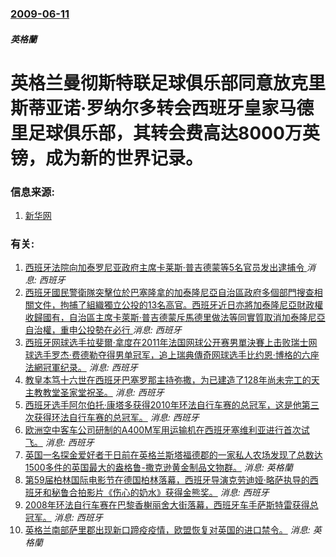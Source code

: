 ### [2009-06-11](/news/2009/06/11/index.md)

##### 英格蘭
#  英格兰曼彻斯特联足球俱乐部同意放克里斯蒂亚诺·罗纳尔多转会西班牙皇家马德里足球俱乐部，其转会费高达8000万英镑，成为新的世界记录。




### 信息来源:

1. [新华网](http://news.xinhuanet.com/sports/2009-06/12/content_11528882.htm)

### 有关:

1. [西班牙法院向加泰罗尼亚政府主席卡莱斯·普吉德蒙等5名官员发出逮捕令 ](/zh/news/2017/11/3/西班牙法院向加泰罗尼亚政府主席卡莱斯-普吉德蒙等5名官员发出逮捕令.md) _消息: 西班牙_
2. [西班牙國民警衛隊突擊位於巴塞隆拿的加泰隆尼亞自治區政府多個部門搜查相關文件，拘捕了組織獨立公投的13名高官。西班牙近日亦將加泰隆尼亞財政權收歸國有，自治區主席卡萊斯·普吉德蒙斥馬德里做法等同實質取消加泰隆尼亞自治權，重申公投勢在必行 ](/zh/news/2017/09/20/西班牙國民警衛隊突擊位於巴塞隆拿的加泰隆尼亞自治區政府多個部門搜查相關文件-拘捕了組織獨立公投的13名高官-西班牙近日亦.md) _消息: 西班牙_
3. [ 西班牙网球选手拉斐爾·拿度在2011年法国网球公开赛男單決賽上击败瑞士网球选手罗杰·费德勒夺得男单冠军，追上瑞典傳奇网球选手比约恩·博格的六座法網冠軍纪录。](/zh/news/2011/06/5/西班牙网球选手拉斐爾-拿度在2011年法国网球公开赛男單決賽上击败瑞士网球选手罗杰-费德勒夺得男单冠军-追上瑞典傳奇网.md) _消息: 西班牙_
4. [ 教皇本笃十六世在西班牙巴塞罗那主持弥撒，为已建造了128年尚未完工的天主教教堂圣家堂祝圣。](/zh/news/2010/11/7/教皇本笃十六世在西班牙巴塞罗那主持弥撒-为已建造了128年尚未完工的天主教教堂圣家堂祝圣.md) _消息: 西班牙_
5. [ 西班牙选手阿尔伯托·康塔多获得2010年环法自行车赛的总冠军，这是他第三次获得环法自行车赛的总冠军。](/zh/news/2010/07/25/西班牙选手阿尔伯托-康塔多获得2010年环法自行车赛的总冠军-这是他第三次获得环法自行车赛的总冠军.md) _消息: 西班牙_
6. [欧洲空中客车公司研制的A400M军用运输机在西班牙塞维利亚进行首次试飞。](/zh/news/2009/12/11/欧洲空中客车公司研制的A400M军用运输机在西班牙塞维利亚进行首次试飞.md) _消息: 西班牙_
7. [英国一名探金爱好者于日前在英格兰斯塔福德郡的一家私人农场发现了总数达1500多件的英国最大的盎格鲁-撒克逊黄金制品文物群。](/zh/news/2009/09/24/英国一名探金爱好者于日前在英格兰斯塔福德郡的一家私人农场发现了总数达1500多件的英国最大的盎格鲁-撒克逊黄金制品文物群.md) _消息: 英格蘭_
8. [第59届柏林国际电影节在德国柏林落幕，西班牙导演克劳迪娅·略萨执导的西班牙和秘鲁合拍影片《伤心的奶水》获得金熊奖。](/zh/news/2009/02/14/第59届柏林国际电影节在德国柏林落幕-西班牙导演克劳迪娅-略萨执导的西班牙和秘鲁合拍影片-伤心的奶水-获得金熊奖.md) _消息: 西班牙_
9. [2008年环法自行车赛在巴黎香榭丽舍大街落幕，西班牙车手萨斯特雷获得总冠军。](/zh/news/2008/07/27/2008年环法自行车赛在巴黎香榭丽舍大街落幕-西班牙车手萨斯特雷获得总冠军.md) _消息: 西班牙_
10. [英格兰南部萨里郡出现新口蹄疫疫情，欧盟恢复对英国的进口禁令。](/zh/news/2007/09/12/英格兰南部萨里郡出现新口蹄疫疫情-欧盟恢复对英国的进口禁令.md) _消息: 英格蘭_
